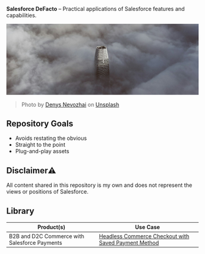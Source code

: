 **Salesforce DeFacto** – Practical applications of Salesforce features and capabilities.

![Project Banner Image](rsc/banner.jpg)
> Photo by <a href="https://unsplash.com/@dnevozhai?utm_content=creditCopyText&utm_medium=referral&utm_source=unsplash">Denys Nevozhai</a> on <a href="https://unsplash.com/photos/white-tower-dq93aNzsrH0?utm_content=creditCopyText&utm_medium=referral&utm_source=unsplash">Unsplash</a>

## Repository Goals
- Avoids restating the obvious
- Straight to the point
- Plug-and-play assets

## Disclaimer⚠️ 
All content shared in this repository is my own and does not represent the views or positions of Salesforce.

## Library

| Product(s)  | Use Case |
|-------------|---------|
| B2B and D2C Commerce with Salesforce Payments | [Headless Commerce Checkout with Saved Payment Method](./SalesforcePayments/HeadlessCommerceCheckoutWithSpm/) |
